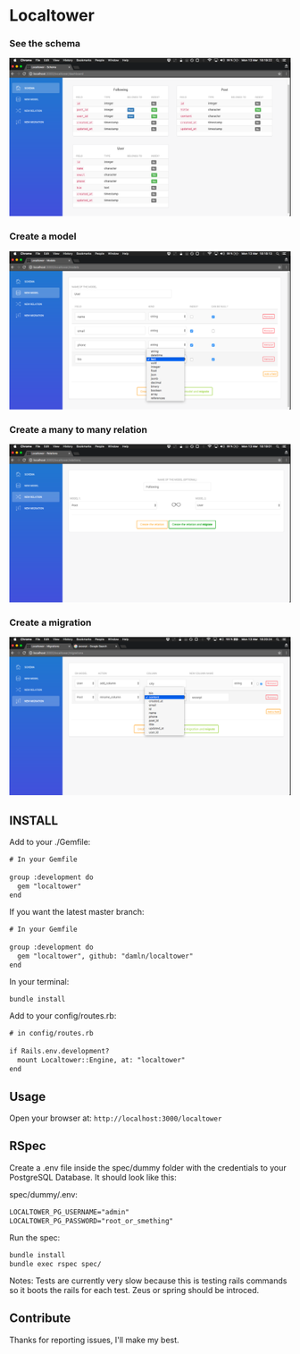 # Localtower

### See the schema
![Schema](https://raw.githubusercontent.com/damln/localtower/master/public/screenshots/v0.1.6/1_schema.png)

### Create a model
![Models](https://raw.githubusercontent.com/damln/localtower/master/public/screenshots/v0.1.6/2_models_1.png)

### Create a many to many relation
![Relations](https://raw.githubusercontent.com/damln/localtower/master/public/screenshots/v0.1.6/3_relations.png)

### Create a migration
![Migrations](https://raw.githubusercontent.com/damln/localtower/master/public/screenshots/v0.1.6/4_migrations.png)


## INSTALL

Add to your ./Gemfile:

    # In your Gemfile

    group :development do
      gem "localtower"
    end

If you want the latest master branch:

    # In your Gemfile

    group :development do
      gem "localtower", github: "damln/localtower"
    end

In your terminal:

    bundle install

Add to your config/routes.rb:

    # in config/routes.rb

    if Rails.env.development?
      mount Localtower::Engine, at: "localtower"
    end

## Usage

Open your browser at: `http://localhost:3000/localtower`

## RSpec

Create a .env file inside the spec/dummy folder with the credentials to your PostgreSQL Database. It should look like this:

spec/dummy/.env:

    LOCALTOWER_PG_USERNAME="admin"
    LOCALTOWER_PG_PASSWORD="root_or_smething"

Run the spec:

    bundle install
    bundle exec rspec spec/

Notes:
Tests are currently very slow because this is testing rails commands so it boots the rails for each test. Zeus or spring should be introced.

## Contribute

Thanks for reporting issues, I'll make my best.
